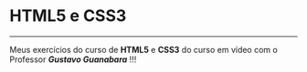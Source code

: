 # HTML5 e CSS3
***
 Meus exercícios do curso de **HTML5** e **CSS3** do curso em vídeo com o Professor __*Gustavo Guanabara*__ !!!
